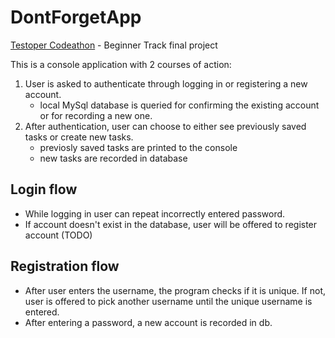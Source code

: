 # DontForgetApp

[Testoper Codeathon](https://testoper.com/portfolio/testoper_codeathon/) - Beginner Track final project

This is a console application with 2 courses of action:
1. User is asked to authenticate through logging in or registering a new account.
   - local MySql database is queried for confirming the existing account or for recording a new one.
2. After authentication, user can choose to either see previously saved tasks or create new tasks.
   - previosly saved tasks are printed to the console
   - new tasks are recorded in database
   
   
## Login flow 
- While logging in user can repeat incorrectly entered password.
- If account doesn't exist in the database, user will be offered to register account (TODO)

## Registration flow
- After user enters the username, the program checks if it is unique. If not, user is offered to pick another username until the unique username is entered.
- After entering a password, a new account is recorded in db.
